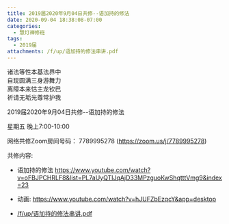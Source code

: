 ```yaml
---
title: 2019届2020年9月04日共修--语加持的修法
date: 2020-09-04 18:38:08-07:00
categories:
  - 慧灯禅修班
tags:
  - 2019届
attachments: /f/up/语加持的修法串讲.pdf
---
```

诸法等性本基法界中  
自现圆满三身游舞力  
离障本来怙主龙钦巴  
祈请无垢光尊常护我  

2019届2020年9月04日共修--语加持的修法

星期五 晚上7:00-10:00  

网络共修Zoom房间号码： 7789995278 (<https://zoom.us/j/7789995278>)

共修内容: 

- 语加持的修法
   <https://www.youtube.com/watch?v=oFBJPCHRLF8&list=PL7aUyQTIJqAjD33MPzguoKwShqtttVmg9&index=23>

- 动画:
    <https://www.youtube.com/watch?v=hJUFZbEzqcY&app=desktop>

- [/f/up/语加持的修法串讲.pdf](https://s3.ca-central-1.wasabisys.com/hddata/f.huidengchanxiu.net/hdv/f/up/语加持的修法串讲.pdf)